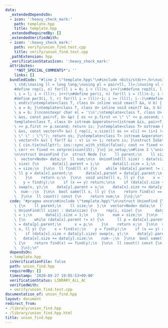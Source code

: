 ```yaml
---
data:
  _extendedDependsOn:
  - icon: ':heavy_check_mark:'
    path: template.hpp
    title: template.hpp
  _extendedRequiredBy: []
  _extendedVerifiedWith:
  - icon: ':heavy_check_mark:'
    path: verify/union_find.test.cpp
    title: verify/union_find.test.cpp
  _pathExtension: hpp
  _verificationStatusIcon: ':heavy_check_mark:'
  attributes:
    '*NOT_SPECIAL_COMMENTS*': ''
    links: []
  bundledCode: "#line 2 \"template.hpp\"\n#include <bits/stdc++.h>\nusing namespace\
    \ std;\nusing ll = long long;\nusing pl = pair<ll, ll>;\nusing vl = vector<ll>;\n\
    #define rep(i, n) for(ll i = 0; i < (ll)n; i++)\n#define rep3(i, l, r) for(ll\
    \ i = l; i < (ll)r; i++)\n#define per(i, n) for(ll i = (ll)n-1; i >= 0; i--)\n\
    #define per3(i, l, r) for(ll i = (ll)r-1; i >= (ll)l; i--)\n#define all(v) begin(v),\
    \ end(v)\ntemplate<class T, class U> inline void cmax(T &a, U b) { if (a < b)\
    \ a = b; }\ntemplate<class T, class U> inline void cmin(T &a, U b) { if (a > b)\
    \ a = b; }\nconstexpr char el = '\\n';\ntemplate<class T, class U> ostream &operator<<(ostream\
    \ &os, const pair<T, U> &p) { os << p.first << \" \" << p.second; return os; }\n\
    template<class T, class U> istream &operator>>(istream &is, pair<T, U> &p) { is\
    \ >> p.first >> p.second; return is; }\ntemplate<class T> ostream &operator<<(ostream\
    \ &os, const vector<T> &v) { rep(i, v.size()) os << v[i] << (i+1 != v.size() ?\
    \ \" \" : \"\"); return os; }\ntemplate<class T> istream &operator>>(istream &is,\
    \ vector<T> &v) { for(T &i : v) is >> i; return is; }\nstruct IoSetup {\n  IoSetup()\
    \ { cin.tie(nullptr); ios::sync_with_stdio(false); cout << fixed << setprecision(15);\
    \ cerr << fixed << setprecision(15); }\n} io_setup;\n#line 3 \"union_find.hpp\"\
    \n\nstruct UnionFind {\n  struct Node {\n    ll parent;\n    ll size;\n  };\n\
    \  vector<Node> data;\n  ll num;\n\n  UnionFind(ll size) : data(size) {\n    rep(i,\
    \ size) {\n      data[i].parent = i;\n      data[i].size = 1;\n    }\n    num\
    \ = size;\n  }\n\n  ll find(ll x) {\n    while (data[x].parent != x) {\n     \
    \ ll p = data[x].parent;\n      data[x].parent = data[p].parent;\n      x = p;\n\
    \    }\n    return x;\n  }\n\n  void unite(ll x, ll y) {\n    x = find(x);\n \
    \   y = find(y);\n    if (x == y) return;\n\n    if (data[x].size < data[y].size)\
    \ swap(x, y);\n    data[y].parent = x;\n    data[x].size += data[y].size;\n  \
    \  num--;\n  }\n\n  bool same(ll x, ll y) {\n    return find(x) == find(y);\n\
    \  }\n\n  ll count() const {\n    return num;\n  }\n};\n"
  code: "#pragma once\n#include \"template.hpp\"\n\nstruct UnionFind {\n  struct Node\
    \ {\n    ll parent;\n    ll size;\n  };\n  vector<Node> data;\n  ll num;\n\n \
    \ UnionFind(ll size) : data(size) {\n    rep(i, size) {\n      data[i].parent\
    \ = i;\n      data[i].size = 1;\n    }\n    num = size;\n  }\n\n  ll find(ll x)\
    \ {\n    while (data[x].parent != x) {\n      ll p = data[x].parent;\n      data[x].parent\
    \ = data[p].parent;\n      x = p;\n    }\n    return x;\n  }\n\n  void unite(ll\
    \ x, ll y) {\n    x = find(x);\n    y = find(y);\n    if (x == y) return;\n\n\
    \    if (data[x].size < data[y].size) swap(x, y);\n    data[y].parent = x;\n \
    \   data[x].size += data[y].size;\n    num--;\n  }\n\n  bool same(ll x, ll y)\
    \ {\n    return find(x) == find(y);\n  }\n\n  ll count() const {\n    return num;\n\
    \  }\n};\n"
  dependsOn:
  - template.hpp
  isVerificationFile: false
  path: union_find.hpp
  requiredBy: []
  timestamp: '2020-09-27 19:05:53+09:00'
  verificationStatus: LIBRARY_ALL_AC
  verifiedWith:
  - verify/union_find.test.cpp
documentation_of: union_find.hpp
layout: document
redirect_from:
- /library/union_find.hpp
- /library/union_find.hpp.html
title: union_find.hpp
---
```

